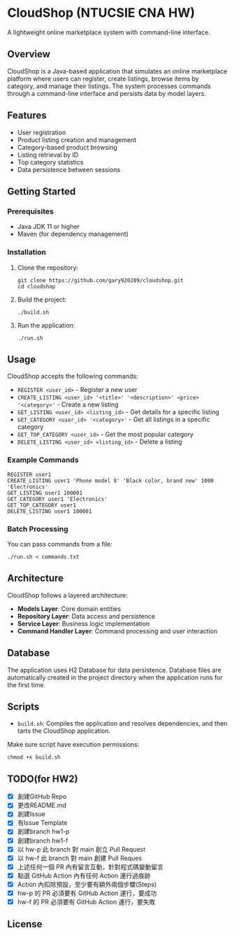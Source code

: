# CloudShop (NTUCSIE CNA HW)

A lightweight online marketplace system with command-line interface.

## Overview

CloudShop is a Java-based application that simulates an online marketplace platform where users can register, create listings, browse items by category, and manage their listings. The system processes commands through a command-line interface and persists data by model layers.

## Features

- User registration
- Product listing creation and management
- Category-based product browsing
- Listing retrieval by ID
- Top category statistics
- Data persistence between sessions

## Getting Started

### Prerequisites

- Java JDK 11 or higher
- Maven (for dependency management)

### Installation

1. Clone the repository:
   ```
   git clone https://github.com/gary920209/cloudshop.git
   cd cloudshop
   ```

2. Build the project:
   ```
   ./build.sh
   ```

3. Run the application:
   ```
   ./run.sh
   ```

## Usage

CloudShop accepts the following commands:

- `REGISTER <user_id>` - Register a new user
- `CREATE_LISTING <user_id> '<title>' '<description>' <price> '<category>'` - Create a new listing
- `GET_LISTING <user_id> <listing_id>` - Get details for a specific listing
- `GET_CATEGORY <user_id> '<category>'` - Get all listings in a specific category
- `GET_TOP_CATEGORY <user_id>` - Get the most popular category
- `DELETE_LISTING <user_id> <listing_id>` - Delete a listing

### Example Commands

```
REGISTER user1
CREATE_LISTING user1 'Phone model 8' 'Black color, brand new' 1000 'Electronics'
GET_LISTING user1 100001
GET_CATEGORY user1 'Electronics'
GET_TOP_CATEGORY user1
DELETE_LISTING user1 100001
```

### Batch Processing

You can pass commands from a file:
```
./run.sh < commands.txt
```

## Architecture

CloudShop follows a layered architecture:

- **Models Layer**: Core domain entities
- **Repository Layer**: Data access and persistence
- **Service Layer**: Business logic implementation
- **Command Handler Layer**: Command processing and user interaction

## Database

The application uses H2 Database for data persistence. Database files are automatically created in the project directory when the application runs for the first time.

## Scripts

- `build.sh`: Compiles the application and resolves dependencies, and then tarts the CloudShop application.

Make sure script have execution permissions:
```
chmod +x build.sh 
```
## TODO(for HW2)
- [x] 創建GitHub Repo
- [x] 更改README.md
- [x] 創建Issue
- [x] 有Issue Template
- [x] 創建branch hw1-p
- [x] 創建branch hw1-f
- [x] 以 hw-p 此 branch 對 main 創立 Pull Request
- [x] 以 hw-f 此 branch 對 main 創建 Pull Reques
- [x] 上述任何一個 PR 內有留言互動，針對程式碼變動留言
- [x] 點選 GitHub Action 內有任何 Action 運行過痕跡
- [x] Action 內扣除預設，至少要有額外兩個步驟(Steps)
- [x] hw-p 的 PR 必須要有 GitHub Action 運行，要成功
- [x] hw-f 的 PR 必須要有 GitHub Action 運行，要失敗
## License


